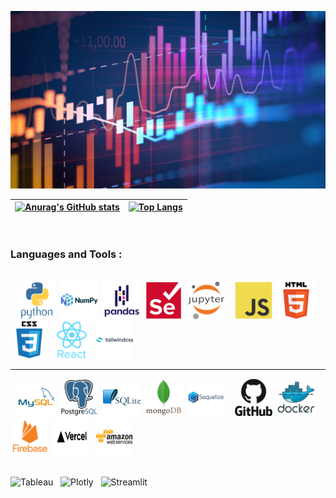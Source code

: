 

![Cover](./img/Data-Science.png)

<div>

|[![Anurag's GitHub stats](https://github-readme-stats.vercel.app/api?username=maestre7&show_icons=true&hide_border=true)](https://github.com/maestre7)|[![Top Langs](https://github-readme-stats.vercel.app/api/top-langs/?username=maestre7&size_weight=0.5&count_weight=0.5&layout=compact&hide_border=true)](https://github.com/maestre7)|
| ------------- | ------------- |
</div>
<br />

### Languages and Tools :
<br />
<div>
  &nbsp;&nbsp;&nbsp;<img src="./img/python-original-wordmark.svg" title="Python" alt="Python" width="60" height="60"/>
  &nbsp;<img src="./img/numpy-original-wordmark.svg" title="Numpy" alt="Numpy" width="60" height="60"/>
  &nbsp;<img src="./img/pandas-original-wordmark.svg" title="Pandas" alt="Pandas" width="60" height="60"/>
  &nbsp;<img src="./img/selenium-original.svg" title="Selenium" alt="Selenium" width="60" height="60"/>
  &nbsp;<img src="./img/jupyter-original-wordmark.svg" title="Jupyter" alt="Jupyter" width="60" height="60"/> &nbsp;&nbsp;&nbsp;<img src="./img/javascript-original.svg" title="JavaScript" alt="JavaScript" width="60" height="60"/>
  &nbsp;<img src="./img/html5-original-wordmark.svg" title="HTML5" alt="HTML" width="60" height="60"/>
  &nbsp;<img src="./img/css3-original-wordmark.svg"  title="CSS3" alt="CSS" width="60" height="60"/>
  &nbsp;<img src="./img/react-original-wordmark.svg"  title="React" alt="React" width="60" height="60"/>
  &nbsp;<img src="./img/tailwindcss-original-wordmark.svg"  title="TailwindCSS" alt="TailwindCSS" width="60" height="60"/>
  <hr>
  &nbsp;&nbsp;&nbsp;<img src="./img/mysql-original-wordmark.svg" title="MySQL"  alt="MySQL" width="60" height="60"/>
  &nbsp;<img src="./img/postgresql-original-wordmark.svg" title="PostgreSQL"  alt="PostgreSQL" width="60" height="60"/>
  &nbsp;<img src="./img/sqlite-original-wordmark.svg" title="SQLite" alt="SQLite" width="60" height="60"/>
  &nbsp;<img src="./img/mongodb-original-wordmark.svg" title="MongoDB" alt="MongoDB" width="60" height="60"/>
  &nbsp;<img src="./img/sequelize-original-wordmark.svg" title="Sequelize" alt="Sequelize" width="60" height="60"/>
  &nbsp;&nbsp;&nbsp;<img src="./img/github-original-wordmark.svg" title="GitHub" alt="GitHub" width="60" height="60"/>
  &nbsp;<img src="./img/docker-original-wordmark.svg" title="Docker" alt="Docker" width="60" height="60"/>
  &nbsp;<img src="./img/firebase-plain-wordmark.svg" title="Firebase" alt="Firebase" width="60" height="60"/>
  &nbsp;<img src="./img/Vercel.svg" title="Vercel" alt="Vercel" width="60" height="60"/>
  &nbsp;<img src="./img/amazonwebservices-original-wordmark.svg" title="AWS" alt="AWS" width="60" height="60"/>
  <br /><br />
</div>

<div>

 ![Tableau](https://img.shields.io/badge/Tableau-E97627?style=for-the-badge&logo=Tableau&logoColor=white)
 &nbsp; ![Plotly](https://img.shields.io/badge/Plotly-239120?style=for-the-badge&logo=plotly&logoColor=white)
 &nbsp; ![Streamlit](https://img.shields.io/badge/Streamlit-FF4B4B?style=for-the-badge&logo=Streamlit&logoColor=white)

</div>